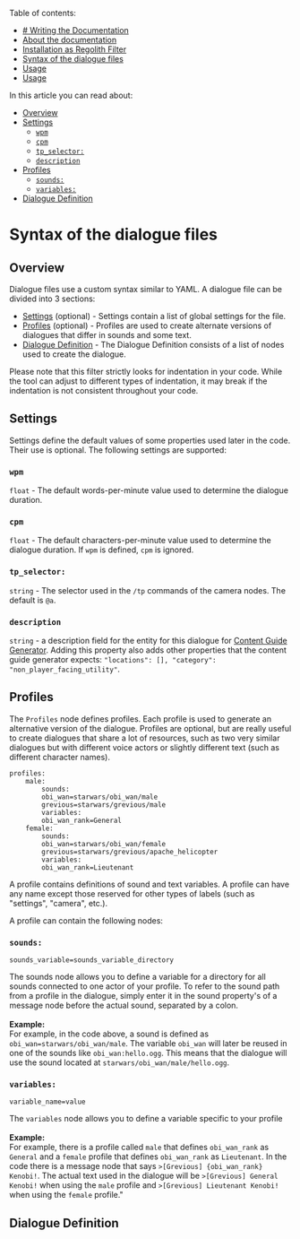 <!-- doctree start -->
Table of contents:
- [# Writing the Documentation](/docs/writing_the_documentation.md)
- [About the documentation](/docs/README.md)
- [Installation as Regolith Filter](/docs/installation.md)
- [Syntax of the dialogue files](/docs/syntax.md)
- [Usage](/docs/usage_as_module.md)
- [Usage](/docs/usage_with_regolith_filter.md)

In this article you can read about:
- [Overview](#overview)
- [Settings](#settings)
  - [`wpm`](#wpm)
  - [`cpm`](#cpm)
  - [`tp_selector:`](#tp_selector)
  - [`description`](#description)
- [Profiles](#profiles)
  - [`sounds:`](#sounds)
  - [`variables:`](#variables)
- [Dialogue Definition](#dialogue-definition)
<!-- doctree end -->
# Syntax of the dialogue files

## Overview
Dialogue files use a custom syntax similar to YAML. A dialogue file can be divided into 3 sections:

- [Settings](#settings) (optional) - Settings contain a list of global settings for the file.
- [Profiles](#profiles) (optional) - Profiles are used to create alternate versions of dialogues that differ in sounds and some text.
- [Dialogue Definition](#dialogue-definition) - The Dialogue Definition consists of a list of nodes used to create the dialogue.

Please note that this filter strictly looks for indentation in your code. While the tool can adjust to different types of indentation, it may break if the indentation is not consistent throughout your code.

## Settings
Settings define the default values of some properties used later in the code. Their use is optional. The following settings are supported:
### `wpm`
`float` - The default words-per-minute value used to determine the dialogue duration.
### `cpm`
`float` - The default characters-per-minute value used to determine the dialogue duration. If `wpm` is defined, `cpm` is ignored.
### `tp_selector:`
`string` - The selector used in the `/tp` commands of the camera nodes. The default is `@a`.
### `description`
`string` - a description field for the entity for this dialogue for [Content Guide Generator](https://github.com/Shapescape-Software/content_guide_generator). Adding this property also adds other properties that the content guide generator expects: `"locations": [], "category": "non_player_facing_utility"`.


## Profiles

The `Profiles` node defines profiles. Each profile is used to generate an alternative version of the dialogue. Profiles are optional, but are really useful to create dialogues that share a lot of resources, such as two very similar dialogues but with different voice actors or slightly different text (such as different character names).

```
profiles:
    male:
        sounds:
        obi_wan=starwars/obi_wan/male
        grevious=starwars/grevious/male
        variables:
        obi_wan_rank=General
    female:
        sounds:
        obi_wan=starwars/obi_wan/female
        grevious=starwars/grevious/apache_helicopter
        variables:
        obi_wan_rank=Lieutenant
```


A profile contains definitions of sound and text variables. A profile can have any name except those reserved for other types of labels (such as "settings", "camera", etc.).

A profile can contain the following nodes:
### `sounds:`
`sounds_variable=sounds_variable_directory` 

The sounds node allows you to define a variable for a directory for all sounds connected to one actor of your profile. To refer to the sound path from a profile in the dialogue, simply enter it in the sound property's of a message node before the actual sound, separated by a colon.
\
\
**Example:**\
For example, in the code above, a sound is defined as `obi_wan=starwars/obi_wan/male`. The variable `obi_wan` will later be reused in one of the sounds like `obi_wan:hello.ogg`. This means that the dialogue will use the sound located at `starwars/obi_wan/male/hello.ogg`.

### `variables:`
`variable_name=value`

The `variables` node allows you to define a variable specific to your profile
\
\
**Example:**\
For example, there is a profile called `male` that defines `obi_wan_rank` as `General` and a `female` profile that defines `obi_wan_rank` as `Lieutenant`. In the code there is a message node that says `>[Grevious] {obi_wan_rank} Kenobi!`. The actual text used in the dialogue will be `>[Grevious] General Kenobi!` when using the `male` profile and `>[Grevious] Lieutenant Kenobi!` when using the `female` profile."

## Dialogue Definition
